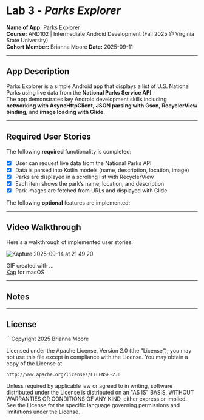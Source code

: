 # Lab 3 - *Parks Explorer*

**Name of App:** Parks Explorer  
**Course:** AND102 | Intermediate Android Development (Fall 2025 @ Virginia State University)  
**Cohort Member:** Brianna Moore 
**Date:** 2025-09-11  

---

## App Description
Parks Explorer is a simple Android app that displays a list of U.S. National Parks using live data from the **National Parks Service API**.  
The app demonstrates key Android development skills including **networking with AsyncHttpClient**, **JSON parsing with Gson**, **RecyclerView binding**, and **image loading with Glide**.  

---

## Required User Stories
The following **required** functionality is completed:

- [x] User can request live data from the National Parks API  
- [x] Data is parsed into Kotlin models (name, description, location, image)  
- [x] Parks are displayed in a scrolling list with RecyclerView  
- [x] Each item shows the park’s name, location, and description  
- [x] Park images are fetched from URLs and displayed with Glide  

The following **optional** features are implemented:



---


## Video Walkthrough
Here's a walkthrough of implemented user stories:

![Kapture 2025-09-14 at 21 49 20](https://github.com/user-attachments/assets/c091865e-c598-47b4-86c8-ef93c042e461)


GIF created with ...  
[Kap](https://getkap.co/) for macOS


---

## Notes


---

## License
``
Copyright 2025 Brianna Moore

Licensed under the Apache License, Version 2.0 (the "License");
you may not use this file except in compliance with the License.
You may obtain a copy of the License at

    http://www.apache.org/licenses/LICENSE-2.0

Unless required by applicable law or agreed to in writing, software
distributed under the License is distributed on an "AS IS" BASIS,
WITHOUT WARRANTIES OR CONDITIONS OF ANY KIND, either express or implied.
See the License for the specific language governing permissions and
limitations under the License.
